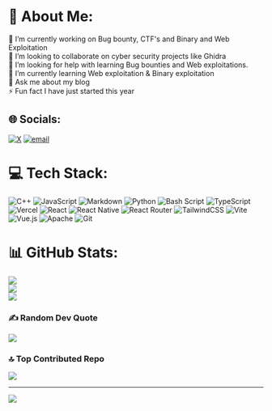 # 💫 About Me:
🔭 I’m currently working on Bug bounty, CTF's and Binary and Web Exploitation<br>👯 I’m looking to collaborate on cyber security projects like Ghidra<br>🤝 I’m looking for help with learning Bug bounties and Web exploitations.<br>🌱 I’m currently learning Web exploitation & Binary exploitation<br>💬 Ask me about my blog<br>⚡ Fun fact I have just started this year


## 🌐 Socials:
[![X](https://img.shields.io/badge/X-black.svg?logo=X&logoColor=white)](https://x.com/tux-n00b) [![email](https://img.shields.io/badge/Email-D14836?logo=gmail&logoColor=white)](mailto:https://medium.com/@ctfhuntertux) 

# 💻 Tech Stack:
![C++](https://img.shields.io/badge/c++-%2300599C.svg?style=for-the-badge&logo=c%2B%2B&logoColor=white) ![JavaScript](https://img.shields.io/badge/javascript-%23323330.svg?style=for-the-badge&logo=javascript&logoColor=%23F7DF1E) ![Markdown](https://img.shields.io/badge/markdown-%23000000.svg?style=for-the-badge&logo=markdown&logoColor=white) ![Python](https://img.shields.io/badge/python-3670A0?style=for-the-badge&logo=python&logoColor=ffdd54) ![Bash Script](https://img.shields.io/badge/bash_script-%23121011.svg?style=for-the-badge&logo=gnu-bash&logoColor=white) ![TypeScript](https://img.shields.io/badge/typescript-%23007ACC.svg?style=for-the-badge&logo=typescript&logoColor=white) ![Vercel](https://img.shields.io/badge/vercel-%23000000.svg?style=for-the-badge&logo=vercel&logoColor=white) ![React](https://img.shields.io/badge/react-%2320232a.svg?style=for-the-badge&logo=react&logoColor=%2361DAFB) ![React Native](https://img.shields.io/badge/react_native-%2320232a.svg?style=for-the-badge&logo=react&logoColor=%2361DAFB) ![React Router](https://img.shields.io/badge/React_Router-CA4245?style=for-the-badge&logo=react-router&logoColor=white) ![TailwindCSS](https://img.shields.io/badge/tailwindcss-%2338B2AC.svg?style=for-the-badge&logo=tailwind-css&logoColor=white) ![Vite](https://img.shields.io/badge/vite-%23646CFF.svg?style=for-the-badge&logo=vite&logoColor=white) ![Vue.js](https://img.shields.io/badge/vue.js-%2335495e.svg?style=for-the-badge&logo=vuedotjs&logoColor=%234FC08D) ![Apache](https://img.shields.io/badge/apache-%23D42029.svg?style=for-the-badge&logo=apache&logoColor=white) ![Git](https://img.shields.io/badge/git-%23F05033.svg?style=for-the-badge&logo=git&logoColor=white)
# 📊 GitHub Stats:
![](https://github-readme-stats.vercel.app/api?username=Tux-n00b&theme=dark&hide_border=true&include_all_commits=false&count_private=true)<br/>
![](https://nirzak-streak-stats.vercel.app/?user=Tux-n00b&theme=dark&hide_border=true)<br/>
![](https://github-readme-stats.vercel.app/api/top-langs/?username=Tux-n00b&theme=dark&hide_border=true&include_all_commits=false&count_private=true&layout=compact)

### ✍️ Random Dev Quote
![](https://quotes-github-readme.vercel.app/api?type=vetical&theme=radical)

### 🔝 Top Contributed Repo
![](https://github-contributor-stats.vercel.app/api?username=Tux-n00b&limit=5&theme=dark&combine_all_yearly_contributions=true)

---
[![](https://visitcount.itsvg.in/api?id=Tux-n00b&icon=0&color=0)](https://visitcount.itsvg.in)

<!-- Proudly created with GPRM ( https://gprm.itsvg.in ) -->
